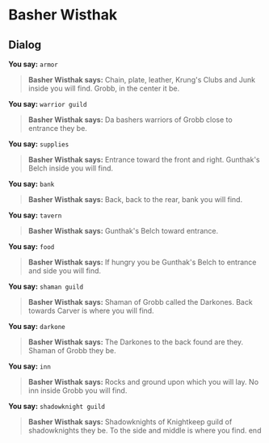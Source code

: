 # Basher Wisthak


## Dialog

**You say:** `armor`



>**Basher Wisthak says:** Chain, plate, leather, Krung's Clubs and Junk inside you will find.  Grobb, in the center it be.

**You say:** `warrior guild`



>**Basher Wisthak says:** Da bashers warriors of Grobb close to entrance they be.

**You say:** `supplies`



>**Basher Wisthak says:** Entrance toward the front and right.  Gunthak's Belch inside you will find.

**You say:** `bank`



>**Basher Wisthak says:** Back, back to the rear, bank you will find.

**You say:** `tavern`



>**Basher Wisthak says:** Gunthak's Belch toward entrance.

**You say:** `food`



>**Basher Wisthak says:** If hungry you be Gunthak's Belch to entrance and side you will find.

**You say:** `shaman guild`



>**Basher Wisthak says:** Shaman of Grobb called the Darkones.  Back towards Carver is where you will find.

**You say:** `darkone`



>**Basher Wisthak says:** The Darkones to the back found are they.  Shaman of Grobb they be.

**You say:** `inn`



>**Basher Wisthak says:** Rocks and ground upon which you will lay.  No inn inside Grobb you will find.

**You say:** `shadowknight guild`



>**Basher Wisthak says:** Shadowknights of Knightkeep guild of shadowknights they be.  To the side and middle is where you find.
end